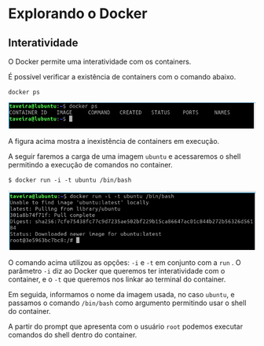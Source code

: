 # Explorando o Docker #

## Interatividade ##
>
O Docker permite uma interatividade com os containers. 
>
>
É possível verificar a existência de containers com o comando abaixo.
> 
>
```
docker ps
```
>
![Contaniners em execução.](/11-docker/02-instalacao/99-imagens/tela_07.png "Containers em execução.")
>
>
A figura acima mostra a inexistência de containers em execução.
>
>
A seguir faremos a carga de uma imagem `ubuntu` e acessaremos 
o shell permitindo a execução de comandos no container.
>
>
```
$ docker run -i -t ubuntu /bin/bash
```
> 
>
![Interação com Containers.](/11-docker/02-instalacao/99-imagens/tela_08.png "Interação com Containers.")
>
>
O comando acima utilizou as opções: `-i` e `-t` em conjunto
com a `run` . O parâmetro `-i` diz ao Docker que queremos ter
interatividade com o container, e o `-t` que queremos nos linkar
ao terminal do container. 
>
Em seguida, informamos o nome da imagem usada, no caso `ubuntu`, e passamos o 
comando `/bin/bash` como argumento permitindo usar o shell do container.
>
>
A partir do prompt que apresenta com o usuário `root` podemos executar 
comandos do shell dentro do container.  
>





